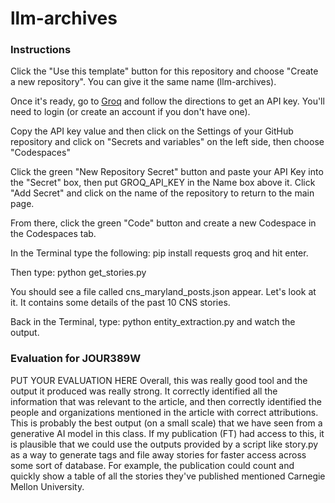 # llm-archives

### Instructions

Click the "Use this template" button for this repository and choose "Create a new repository". You can give it the same name (llm-archives).

Once it's ready, go to [Groq](https://console.groq.com/keys) and follow the directions to get an API key. You'll need to login (or create an account if you don't have one).

Copy the API key value and then click on the Settings of your GitHub repository and click on "Secrets and variables" on the left side, then choose "Codespaces"

Click the green "New Repository Secret" button and paste your API Key into the "Secret" box, then put GROQ_API_KEY in the Name box above it. Click "Add Secret" and click on the name of the repository to return to the main page.

From there, click the green "Code" button and create a new Codespace in the Codespaces tab.

In the Terminal type the following: pip install requests groq and hit enter.

Then type: python get_stories.py

You should see a file called cns_maryland_posts.json appear. Let's look at it. It contains some details of the past 10 CNS stories.

Back in the Terminal, type: python entity_extraction.py and watch the output.

### Evaluation for JOUR389W

PUT YOUR EVALUATION HERE
Overall, this was really good tool and the output it produced was really strong. It correctly identified all the information that was relevant to the article, and then correctly identified the people and organizations mentioned in the article with correct attributions. This is probably the best output (on a small scale) that we have seen from a generative AI model in this class.
If my publication (FT) had access to this, it is plausible that we could use the outputs provided by a script like story.py as a way to generate tags and file away stories for faster access across some sort of database. For example, the publication could count and quickly show a table of all the stories they've published mentioned Carnegie Mellon University.